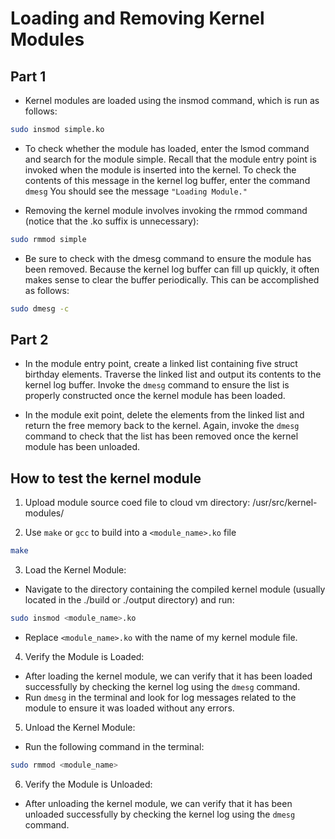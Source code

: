# Loading and Removing Kernel Modules

## Part 1

- Kernel modules are loaded using the insmod command, which is run as follows:

```bash
sudo insmod simple.ko
```

- To check whether the module has loaded, enter the lsmod command and search for the module simple. Recall that the module entry point is invoked when the module is inserted into the kernel. To check the contents of this message in the kernel log buffer, enter the command `dmesg` You should see the message `"Loading Module."`

- Removing the kernel module involves invoking the rmmod command
  (notice that the .ko suffix is unnecessary):

```bash
sudo rmmod simple
```

- Be sure to check with the dmesg command to ensure the module has been removed. Because the kernel log buffer can fill up quickly, it often makes sense to clear the buffer periodically. This can be accomplished as follows:

```bash
sudo dmesg -c
```

## Part 2

- In the module entry point, create a linked list containing five struct birthday elements. Traverse the linked list and output its contents to the kernel log buffer. Invoke the `dmesg` command to ensure the list is properly constructed once the kernel module has been loaded.

- In the module exit point, delete the elements from the linked list and return the free memory back to the kernel. Again, invoke the `dmesg` command to check that the list has been removed once the kernel module has been unloaded.

## How to test the kernel module

1. Upload module source coed file to cloud vm directory:
   /usr/src/kernel-modules/

2. Use `make` or `gcc` to build into a `<module_name>.ko` file

```bash
make
```

3. Load the Kernel Module:

- Navigate to the directory containing the compiled kernel module (usually located in the ./build or ./output directory) and run:

```bash
sudo insmod <module_name>.ko
```

- Replace `<module_name>.ko` with the name of my kernel module file.

4. Verify the Module is Loaded:

- After loading the kernel module, we can verify that it has been loaded successfully by checking the kernel log using the `dmesg` command.
- Run `dmesg` in the terminal and look for log messages related to the module to ensure it was loaded without any errors.

5. Unload the Kernel Module:

- Run the following command in the terminal:

```bash
sudo rmmod <module_name>
```

6. Verify the Module is Unloaded:

- After unloading the kernel module, we can verify that it has been unloaded successfully by checking the kernel log using the `dmesg` command.
